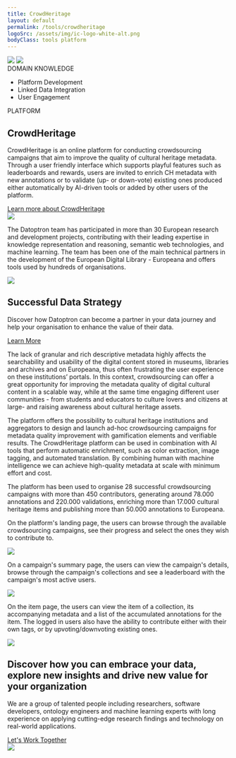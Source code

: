 ```yaml
---
title: CrowdHeritage
layout: default
permalink: /tools/crowdheritage
logoSrc: /assets/img/ic-logo-white-alt.png
bodyClass: tools platform
---
```

<main role="main">
  <!-- tools header-->
    <section class="tools-header platform">
      <div class="container">
        <!-- row-->
        <div class="row">
          <!-- col-->
          <div class="col-xl-3 col-lg-3 col-md-3 left">
            <!-- wrap-->
            <div class="wrap">
              <!-- oval-->
              <img class="oval" src="{{ site.baseurl }}/assets/img/ic-oval-6.png">
              <!-- logo-->
              <img class="logo" src="{{ site.baseurl }}/assets/img/ic-logo-crowd-white.png">
              <!-- label-->
              <div class="lbl">DOMAIN KNOWLEDGE</div>
              <ul>
                <li>Platform Development</li>
                <li>Linked Data Integration</li>
                <li>User Engagement</li>
              </ul>
            </div>
          </div>
          <!-- col-->
          <div class="col-xl-9 col-lg-9 col-md-9 right">
            <div class="lbl">PLATFORM</div>
            <h1>CrowdHeritage</h1>
            <p>
              CrowdHeritage is an online platform for conducting  crowdsourcing campaigns that aim to improve the quality of cultural heritage metadata. Through a user friendly interface which supports playful features such as leaderboards and rewards, users are invited to enrich CH metadata with new annotations or to validate (up- or down-vote) existing ones  produced either automatically by AI-driven tools or added by other users of the platform.
              <!--The scope of the platform is to use the power of the crowd in order to improve the metadata quality of digital cultural heritage content stored in <a href="https://www.europeana.eu/en" target="_blank">Europeana</a>, the European portal for cultural heritage, and in the databases of cultural heritage institutions across Europe.-->
            </p>
            <a href="https://crowdheritage.eu" target="_blank">Learn more about CrowdHeritage</a>
          </div>
        </div>
      </div>
    </section>
  <!-- tools header-->
  <section class="tools-detail">
    <div class="container">
      <!-- row-->
      <div class="row">
        <!-- col-->
        <div class="col-xl-3 col-lg-3 col-md-12 left">
          <!-- testimonial-->
          <img class="testi" src="{{ site.baseurl }}/assets/img/ic-testimonial.png">
          <!-- footnote-->
          <p class="footnote">
           The  Datoptron team has participated in more than 30 European research and development projects, contributing with their leading expertise in  knowledge representation and reasoning, semantic web technologies, and machine learning. The team has been one of the main technical partners in the development of the European Digital Library - Europeana and offers tools used by hundreds of organisations.
           <!--of cultural heritage organisations and public administration bodies.-->
            <!-- The team of Datoptron's researchers and developers has participated in more than 30 European projects related to aggregation and reuse techniques for digital cultural heritage. The team has acted as one of the main technical partners in the development of the European Digital Library - Europeana and has amassed considerable experience in the realization of services that allow the aggregation, harmonisation, analysis, discovery, enrichment, and creative reuse of cultural data.-->
          </p>
          <!-- banner-->
          <div class="banner-wrap">
            <div class="banner">
              <!-- oval-->
              <img class="oval" src="{{ site.baseurl }}/assets/img/ic-oval-6.png">
              <!-- text-->
              <h2>Successful Data Strategy</h2>
              <p>
                Discover how Datoptron can become a partner in your data journey and help your organisation to enhance the value of their data.
              </p>
              <a href="{{ site.baseurl }}/services">Learn More</a>
              <!-- <h2>Datoptron tools and platforms</h2>
              <p>
               Datoptron has developed and offers a number of tools and platforms that can streamline and facilitate various stages of the data workflow, from the aggregation, documentation, and semantic linking of data until their presentation, utilisation, and interaction with target users.
              </p>-->
            </div>
          </div>
        </div>
        <!-- col-->
        <div class="col-xl-9 col-lg-9 col-md-12 right">
          <p>
            The lack of granular and rich descriptive metadata highly affects the searchability and usability of the digital content stored in museums, libraries and archives and on Europeana, thus often frustrating the user experience on these institutions’ portals. In this context, crowdsourcing can offer a great opportunity for improving the metadata quality of digital cultural content in a scalable way, while at the same time engaging different user communities - from students and educators to culture lovers and citizens at large- and raising awareness about cultural heritage assets.
          </p>
          <p>
            The platform offers the possibility to cultural heritage institutions and aggregators to design and launch ad-hoc crowdsourcing campaigns for metadata quality improvement with gamification elements and verifiable results. The CrowdHeritage platform can be used in combination with AI tools that perform automatic enrichment, such as color extraction, image tagging, and automated translation. By combining human with machine intelligence we can achieve high-quality metadata at scale with minimum effort and cost.
          </p>
          <p>
           The platform has been used to organise 28 successful crowdsourcing campaigns with more than 450 contributors, generating around 78.000 annotations and 220.000 validations, enriching more than 17.000 cultural heritage items and publishing more than 50.000 annotations to Europeana.
            <!--CrowdHeritage is an open-source platform that integrates and supports the Europeana APIs and several other available APIs from cultural institutions across the world, like the Rijksmuseum and the Digital Public Library of America). The Crowdheritage platform has been developed by the <a href="https://www.ails.ece.ntua.gr/" target="_blank">National Technical University of Athens</a> in collaboration with the <a href="https://fashionheritage.eu/" target="_blank">European Fashion Heritage Association</a>, the <a href="http://www.michael-culture.eu/" target="_blank">MICHAEL Culture Association</a>, the <a href="https://www.culture.gouv.fr/en/" target="_blank">Ministry of Culture of France</a> and the <a href="https://pro.europeana.eu/organisation/europeana-foundation" target="_blank">Europeana Foundation</a>.-->
          </p>
          <p>
            On the platform's landing page, the users can browse through the available crowdsourcing campaigns, see their progress and select the ones they wish to contribute to.
          </p>
          <img class="thumbnail" src="{{ site.baseurl }}/assets/img/tools/crowdheritage_1.webp">
          <p>
            On a campaign's summary page, the users can view the campaign's details, browse through the campaign's collections and see a leaderboard with the campaign's most active users.
          </p>
          <img class="thumbnail" src="{{ site.baseurl }}/assets/img/tools/crowdheritage_2.webp">
          <p>
            On the item page, the users can view the item of a collection, its accompanying metadata and a list of the accumulated annotations for the item. The logged in users also have the ability to contribute either with their own tags, or by upvoting/downvoting existing ones.
          </p>
          <img class="thumbnail" src="{{ site.baseurl }}/assets/img/tools/crowdheritage_3.webp">
        </div>
      </div>
    </div>
  </section>
  <!-- call to action-->
  <section class="home-calltoaction">
    <div class="container">
      <!-- heading-->
      <div class="text">
        <h2>
          Discover how you can embrace your data, explore <span class="green">new insights </span>and drive <span class="green">new value </span>for your organization
        </h2>
        <p>
          We are a group of talented people including researchers,
          software developers, ontology engineers and machine learning experts with
          long experience on applying cutting-edge research findings and technology on real-world applications.
        </p>
        <a href="{{ site.baseurl }}/contact">Let's Work Together</a>
      </div>
      <!-- character-->
      <img class="character" src="{{ site.baseurl }}/assets/img/img-character-3.png">
    </div>
  </section>
</main>
